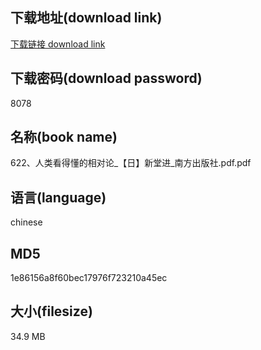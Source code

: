 ## 下载地址(download link)
[下载链接 download link](https://voluble-croquembouche-d321dc.netlify.app/?s=622%E3%80%81%E4%BA%BA%E7%B1%BB%E7%9C%8B%E5%BE%97%E6%87%82%E7%9A%84%E7%9B%B8%E5%AF%B9%E8%AE%BA_%E3%80%90%E6%97%A5%E3%80%91%E6%96%B0%E5%A0%82%E8%BF%9B_%E5%8D%97%E6%96%B9%E5%87%BA%E7%89%88%E7%A4%BE.pdf)

## 下载密码(download password)
8078

## 名称(book name)
622、人类看得懂的相对论_【日】新堂进_南方出版社.pdf.pdf

## 语言(language)
chinese

## MD5
1e86156a8f60bec17976f723210a45ec

## 大小(filesize)
34.9 MB
